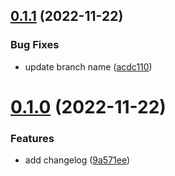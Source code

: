 ## [0.1.1](https://github.com/in-amigan-2/greetings-ci/compare/v0.1.0...v0.1.1) (2022-11-22)


### Bug Fixes

* update branch name ([acdc110](https://github.com/in-amigan-2/greetings-ci/commit/acdc1107a2ac5a789c05317e75543fd8d476a493))



# [0.1.0](https://github.com/in-amigan-2/greetings-ci/compare/9a571eec180b2abee729da066c8b91f3611dddca...v0.1.0) (2022-11-22)


### Features

* add changelog ([9a571ee](https://github.com/in-amigan-2/greetings-ci/commit/9a571eec180b2abee729da066c8b91f3611dddca))



